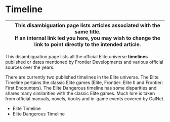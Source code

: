 # Timeline
|  | This disambiguation page lists articles associated with the same title. <br> If an internal link led you here, you may wish to change the link to point directly to the intended article. |
| --- | --- |

This disambiguation page lists all the official Elite universe **timelines** published or dates mentioned by Frontier Developments and various official sources over the years.

There are currently two published timelines in the Elite universe. The Elite Timeline pertains the classic Elite games (Elite, Frontier: Elite II and Frontier: First Encounters). The Elite Dangerous timeline has some disparities and shares many similarities with the classic Elite games. Much lore is taken from official manuals, novels, books and in-game events covered by GalNet.

- Elite Timeline
- Elite Dangerous Timeline